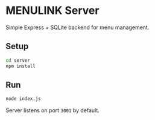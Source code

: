 # MENULINK Server

Simple Express + SQLite backend for menu management.

## Setup

```bash
cd server
npm install
```

## Run

```bash
node index.js
```

Server listens on port `3001` by default.
